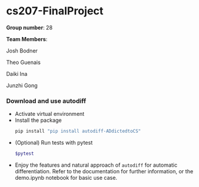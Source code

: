 # cs207-FinalProject

**Group number**: 28

**Team Members**:

Josh Bodner

Theo Guenais

Daiki Ina

Junzhi Gong

### Download and use autodiff
* Activate virtual environment
* Install the package
    ```bash
    pip install "pip install autodiff-ADdictedtoCS"

* (Optional) Run tests with pytest 
    ```bash 
    $pytest 

* Enjoy the features and natural approach of ```autodiff``` for automatic differentiation. Refer to the documentation for further information, 
or the demo.ipynb notebook for basic use case.
